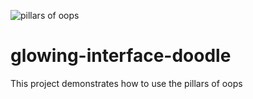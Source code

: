 ![pillars of oops](https://github.com/devrath/glowing-oops-pillars-doodle/blob/main/Pillars%20of%20Oops/images/pillars.png)

# glowing-interface-doodle
This project demonstrates how to use the pillars of oops 
